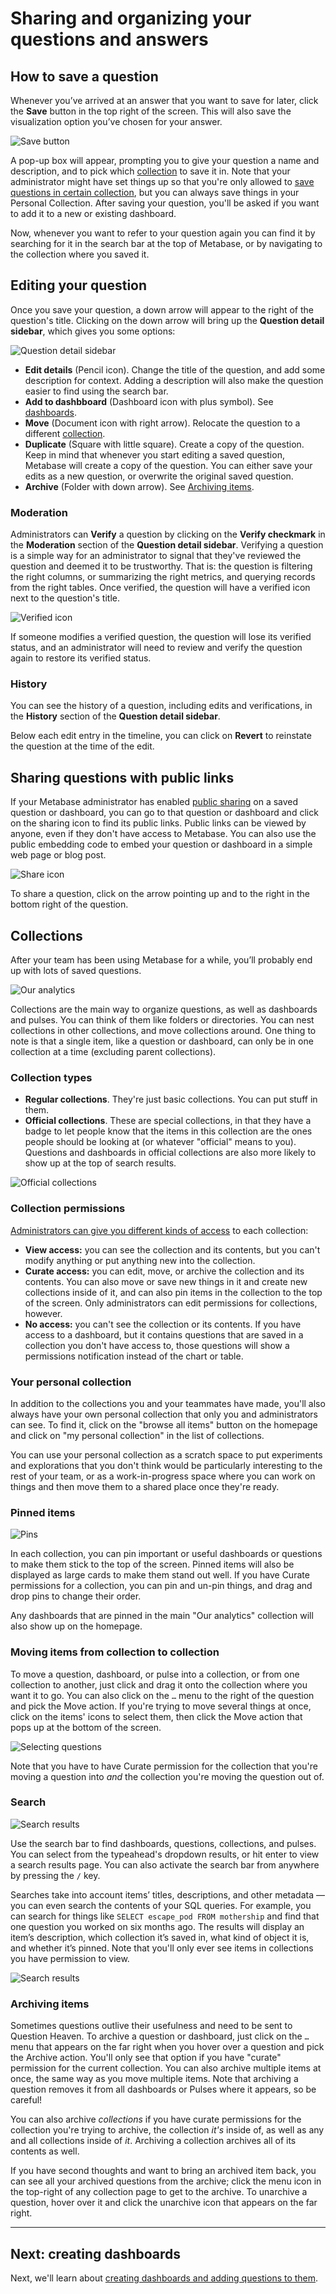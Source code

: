# Sharing and organizing your questions and answers

## How to save a question

Whenever you’ve arrived at an answer that you want to save for later, click the **Save** button in the top right of the screen. This will also save the visualization option you’ve chosen for your answer.

![Save button](images/sharing-answers/save-button.png)

A pop-up box will appear, prompting you to give your question a name and description, and to pick which [collection](#collection) to save it in. Note that your administrator might have set things up so that you're only allowed to [save questions in certain collection](#collection-permissions), but you can always save things in your Personal Collection. After saving your question, you'll be asked if you want to add it to a new or existing dashboard.

Now, whenever you want to refer to your question again you can find it by searching for it in the search bar at the top of Metabase, or by navigating to the collection where you saved it.

## Editing your question

Once you save your question, a down arrow will appear to the right of the question's title. Clicking on the down arrow will bring up the **Question detail sidebar**, which gives you some options:

![Question detail sidebar](images/sharing-answers/question-details-sidebar.png)

- **Edit details** (Pencil icon). Change the title of the question, and add some description for context. Adding a description will also make the question easier to find using the search bar.
- **Add to dashbboard** (Dashboard icon with plus symbol). See [dashboards][dashboards].
- **Move** (Document icon with right arrow). Relocate the question to a different [collection](#collections).
- **Duplicate** (Square with little square). Create a copy of the question. Keep in mind that whenever you start editing a saved question, Metabase will create a copy of the question. You can either save your edits as a new question, or overwrite the original saved question.
- **Archive** (Folder with down arrow). See [Archiving items](#archiving-items).

### Moderation

Administrators can **Verify** a question by clicking on the __Verify checkmark__ in the __Moderation__ section of the __Question detail sidebar__. Verifying a question is a simple way for an administrator to signal that they've reviewed the question and deemed it to be trustworthy. That is: the question is filtering the right columns, or summarizing the right metrics, and querying records from the right tables. Once verified, the question will have a verified icon next to the question's title.

![Verified icon](images/sharing-answers/verified-icon.png)

If someone modifies a verified question, the question will lose its verified status, and an administrator will need to review and verify the question again to restore its verified status.

### History

You can see the history of a question, including edits and verifications, in the __History__ section of the __Question detail sidebar__.

Below each edit entry in the timeline, you can click on **Revert** to reinstate the question at the time of the edit.

## Sharing questions with public links

If your Metabase administrator has enabled [public sharing](../administration-guide/12-public-links.md) on a saved question or dashboard, you can go to that question or dashboard and click on the sharing icon to find its public links. Public links can be viewed by anyone, even if they don't have access to Metabase. You can also use the public embedding code to embed your question or dashboard in a simple web page or blog post.

![Share icon](images/sharing-answers/share-icon.png)

To share a question, click on the arrow pointing up and to the right in the bottom right of the question.

## Collections

 After your team has been using Metabase for a while, you’ll probably end up with lots of saved questions.

![Our analytics](images/sharing-answers/our-analytics-page.png)

Collections are the main way to organize questions, as well as dashboards and pulses. You can think of them like folders or directories. You can nest collections in other collections, and move collections around. One thing to note is that a single item, like a question or dashboard, can only be in one collection at a time (excluding parent collections).

### Collection types

- **Regular collections**. They're just basic collections. You can put stuff in them.
- **Official collections**. These are special collections, in that they have a badge to let people know that the items in this collection are the ones people should be looking at (or whatever "official" means to you). Questions and dashboards in official collections are also more likely to show up at the top of search results.

![Official collections](images/sharing-answers/official-collection.png)

### Collection permissions

[Administrators can give you different kinds of access](../administration-guide/06-collections.md) to each collection:

- **View access:** you can see the collection and its contents, but you can't modify anything or put anything new into the collection.
- **Curate access:** you can edit, move, or archive the collection and its contents. You can also move or save new things in it and create new collections inside of it, and can also pin items in the collection to the top of the screen. Only administrators can edit permissions for collections, however.
- **No access:** you can't see the collection or its contents. If you have access to a dashboard, but it contains questions that are saved in a collection you don't have access to, those questions will show a permissions notification instead of the chart or table.

### Your personal collection

In addition to the collections you and your teammates have made, you'll also always have your own personal collection that only you and administrators can see. To find it, click on the "browse all items" button on the homepage and click on "my personal collection" in the list of collections.

You can use your personal collection as a scratch space to put experiments and explorations that you don't think would be particularly interesting to the rest of your team, or as a work-in-progress space where you can work on things and then move them to a shared place once they're ready.

### Pinned items

![Pins](images/sharing-answers/pinned-items.png)

In each collection, you can pin important or useful dashboards or questions to make them stick to the top of the screen. Pinned items will also be displayed as large cards to make them stand out well. If you have Curate permissions for a collection, you can pin and un-pin things, and drag and drop pins to change their order.

Any dashboards that are pinned in the main "Our analytics" collection will also show up on the homepage.

### Moving items from collection to collection

To move a question, dashboard, or pulse into a collection, or from one collection to another, just click and drag it onto the collection where you want it to go. You can also click on the `…` menu to the right of the question and pick the Move action. If you're trying to move several things at once, click on the items' icons to select them, then click the Move action that pops up at the bottom of the screen.

![Selecting questions](images/sharing-answers/question-checkbox.png)

Note that you have to have Curate permission for the collection that you're moving a question into _and_ the collection you're moving the question out of.

### Search

![Search results](./images/sharing-answers/search-results.gif)

Use the search bar to find dashboards, questions, collections, and pulses. You can select from the typeahead's dropdown results, or hit enter to view a search results page. You can also activate the search bar from anywhere by pressing the `/` key.

Searches take into account items’ titles, descriptions, and other metadata — you can even search the contents of your SQL queries. For example, you can search for things like `SELECT escape_pod FROM mothership` and find that one question you worked on six months ago. The results will display an item’s description, which collection it’s saved in, what kind of object it is, and whether it’s pinned. Note that you'll only ever see items in collections you have permission to view.

![Search results](./images/sharing-answers/search-results.png)

### Archiving items

Sometimes questions outlive their usefulness and need to be sent to Question Heaven. To archive a question or dashboard, just click on the `…` menu that appears on the far right when you hover over a question and pick the Archive action. You'll only see that option if you have "curate" permission for the current collection. You can also archive multiple items at once, the same way as you move multiple items. Note that archiving a question removes it from all dashboards or Pulses where it appears, so be careful!

You can also archive _collections_ if you have curate permissions for the collection you're trying to archive, the collection _it's_ inside of, as well as any and all collections inside of _it_. Archiving a collection archives all of its contents as well.

If you have second thoughts and want to bring an archived item back, you can see all your archived questions from the archive; click the menu icon in the top-right of any collection page to get to the archive. To unarchive a question, hover over it and click the unarchive icon that appears on the far right.

---

## Next: creating dashboards

Next, we'll learn about [creating dashboards and adding questions to them](07-dashboards.md).

[dashboards]: 07-dashboards.md
